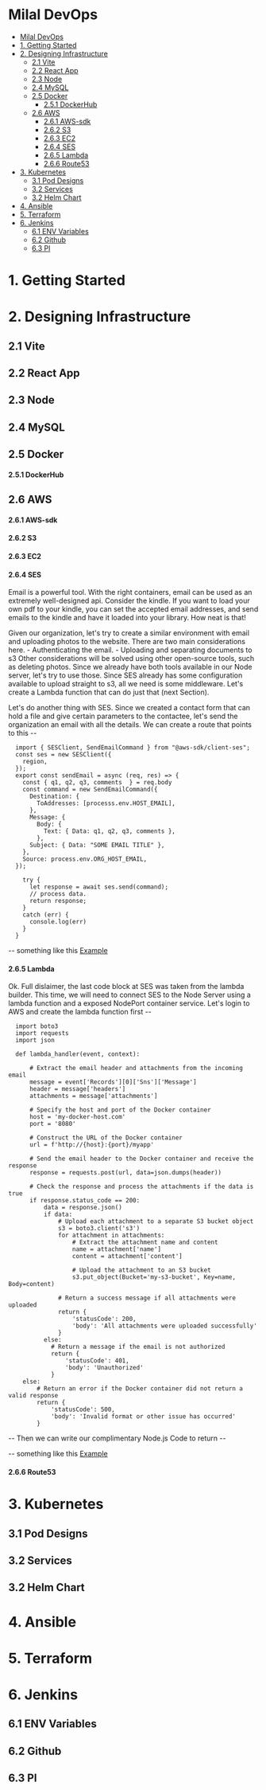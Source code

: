 # Milal DevOps

- [Milal DevOps](#milal-devops)
- [1. Getting Started](#1-getting-started)
- [2. Designing Infrastructure](#2-designing-infrastructure)
  - [2.1 Vite](#21-vite)
  - [2.2 React App](#22-react-app)
  - [2.3 Node](#23-node)
  - [2.4 MySQL](#24-mysql)
  - [2.5 Docker](#25-docker)
      - [2.5.1 DockerHub](#251-dockerhub)
  - [2.6 AWS](#26-aws)
      - [2.6.1 AWS-sdk](#261-aws-sdk)
      - [2.6.2 S3](#262-s3)
      - [2.6.3 EC2](#263-ec2)
      - [2.6.4 SES](#264-ses)
      - [2.6.5 Lambda](#265-lambda)
      - [2.6.6 Route53](#266-route53)
- [3. Kubernetes](#3-kubernetes)
  - [3.1 Pod Designs](#31-pod-designs)
  - [3.2 Services](#32-services)
  - [3.2 Helm Chart](#32-helm-chart)
- [4. Ansible](#4-ansible)
- [5. Terraform](#5-terraform)
- [6. Jenkins](#6-jenkins)
  - [6.1 ENV Variables](#61-env-variables)
  - [6.2 Github](#62-github)
  - [6.3 Pl](#63-pl)



# 1. Getting Started

# 2. Designing Infrastructure
## 2.1 Vite
## 2.2 React App
## 2.3 Node
## 2.4 MySQL
## 2.5 Docker
#### 2.5.1 DockerHub
## 2.6 AWS
#### 2.6.1 AWS-sdk
#### 2.6.2 S3
#### 2.6.3 EC2
#### 2.6.4 SES

Email is a powerful tool.  With the right containers, email can be used as an extremely well-designed api.  Consider the kindle.  If you want to load your own pdf to your kindle, you can set the accepted email addresses, and send emails to the kindle and have it loaded into your library.  How neat is that! 

Given our organization, let's try to create a similar environment with email and uploading photos to the website.  There are two main considerations here.
    - Authenticating the email.
    - Uploading and separating documents to s3
Other considerations will be solved using other open-source tools, such as deleting photos.
Since we already have both tools available in our Node server, let's try to use those.  Since SES already has some configuration available to upload straight to s3, all we need is some middleware.  Let's create a Lambda function that can do just that (next Section).

Let's do another thing with SES.  Since we created a contact form that can hold a file and give certain parameters to the contactee, let's send the organization an email with all the details.  We can create a route that points to this --

      import { SESClient, SendEmailCommand } from "@aws-sdk/client-ses";
      const ses = new SESClient({
        region,
      });
      export const sendEmail = async (req, res) => {
        const { q1, q2, q3, comments  } = req.body
        const command = new SendEmailCommand({
          Destination: {
            ToAddresses: [processs.env.HOST_EMAIL],
          },
          Message: {
            Body: {
              Text: { Data: q1, q2, q3, comments },
            },
          Subject: { Data: "SOME EMAIL TITLE" },
        },
        Source: process.env.ORG_HOST_EMAIL,
      });

        try {
          let response = await ses.send(command);
          // process data.
          return response;
        }
        catch (err) {
          console.log(err)
        }
      }
-- something like this
[Example](https://github.com/tlsskfk/milalwebsite/blob/master/api/controllers/aws.js)

#### 2.6.5 Lambda

Ok.  Full dislaimer, the last code block at SES was taken from the lambda builder.  This time, we will need to connect SES to the Node Server using a lambda function and a exposed NodePort container service.
Let's login to AWS and create the lambda function first -- 

      import boto3
      import requests
      import json

      def lambda_handler(event, context):
          
          # Extract the email header and attachments from the incoming email
          message = event['Records'][0]['Sns']['Message']
          header = message['headers']
          attachments = message['attachments']
          
          # Specify the host and port of the Docker container
          host = 'my-docker-host.com'
          port = '8080'
          
          # Construct the URL of the Docker container
          url = f'http://{host}:{port}/myapp'
          
          # Send the email header to the Docker container and receive the response
          response = requests.post(url, data=json.dumps(header))
          
          # Check the response and process the attachments if the data is true
          if response.status_code == 200:
              data = response.json()
              if data:
                  # Upload each attachment to a separate S3 bucket object
                  s3 = boto3.client('s3')
                  for attachment in attachments:
                      # Extract the attachment name and content
                      name = attachment['name']
                      content = attachment['content']
                      
                      # Upload the attachment to an S3 bucket
                      s3.put_object(Bucket='my-s3-bucket', Key=name, Body=content)
                  
                  # Return a success message if all attachments were uploaded
                  return {
                      'statusCode': 200,
                      'body': 'All attachments were uploaded successfully'
                  }
              else:
                # Return a message if the email is not authorized
                return {
                    'statusCode': 401,
                    'body': 'Unauthorized'
                }
        else:
            # Return an error if the Docker container did not return a valid response
            return {
                'statusCode': 500,
                'body': 'Invalid format or other issue has occurred'
            }

-- Then we can write our complimentary Node.js Code to return --


-- something like this
[Example](https://github.com/tlsskfk/milalDevOps/blob/main/lambda/emailToS3.py)

#### 2.6.6 Route53

# 3. Kubernetes
## 3.1 Pod Designs
## 3.2 Services
## 3.2 Helm Chart

# 4. Ansible

# 5. Terraform

# 6. Jenkins
## 6.1 ENV Variables
## 6.2 Github
## 6.3 Pl



